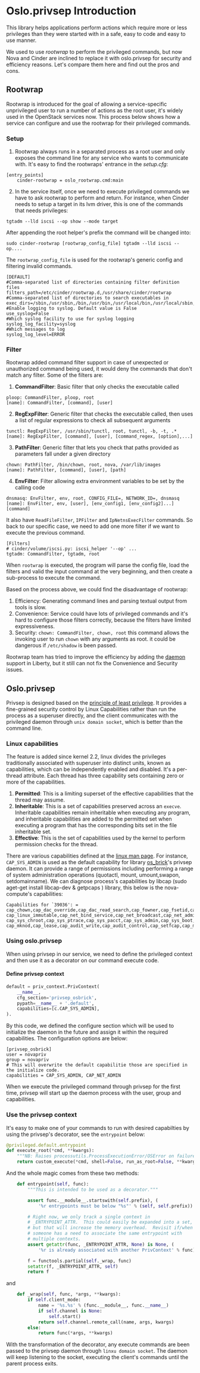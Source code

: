 # Oslo.privsep Introduction

This library helps applications perform actions which require more or less privileges than they were started with in a safe, easy to code and easy to use manner.

We used to use *rootwrap* to perform the privileged commands, but now Nova and Cinder are inclined to replace it with oslo.privsep for security and efficiency reasons. Let's compare them here and find out the pros and cons.

## Rootwrap
Rootwrap is introduced for the goal of allowing a service-specific unprivileged user to run a number of actions as the root user, it's widely used in the OpenStack services now. This process below shows
how a service can configure and use the rootwrap for their privileged
commands.

### Setup

1. Rootwrap always runs in a separated process as a root user and only
exposes the command line for any service who wants to communicate with.
It's easy to find the rootwraps' entrance in the *setup.cfg*:
```
[entry_points]
    cinder-rootwrap = oslo_rootwrap.cmd:main
```

2. In the service itself, once we need to execute privileged commands we have to ask rootwrap to perform and return. For instance, when Cinder
needs to setup a target in its lvm driver, this is one of the commands
that needs privileges:
```
tgtadm --lld iscsi --op show --mode target
```
After appending the root helper's prefix the command will be changed into:
```
sudo cinder-rootwrap [rootwrap_config_file] tgtadm --lld iscsi --op....
```
The ``rootwrap_config_file`` is used for the rootwrap's generic config and filtering invalid commands.
```
[DEFAULT]
#Comma-separated list of directories containing filter definition files
filters_path=/etc/cinder/rootwrap.d,/usr/share/cinder/rootwrap
#Comma-separated list of directories to search executables in
exec_dirs=/sbin,/usr/sbin,/bin,/usr/bin,/usr/local/bin,/usr/local/sbin,/usr/lpp/mmfs/b
#Enable logging to syslog. Default value is False
use_syslog=False
#Which syslog facility to use for syslog logging
syslog_log_facility=syslog
#Which messages to log
syslog_log_level=ERROR
```
### Filter

Rootwrap added command filter support in case of unexpected or unauthorized command being used, it would deny the commands that don't match any filter. Some of the filters are:

1. **CommandFilter**: Basic filter that only checks the executable called
```
ploop: CommandFilter, ploop, root
[name]: CommandFilter, [command], [user]
```
2. **RegExpFilter**: Generic filter that checks the executable called, then uses a list of regular expressions to check all subsequent arguments
```
tunctl: RegExpFilter, /usr/sbin/tunctl, root, tunctl, -b, -t, .*
[name]: RegExpFilter, [command], [user], [command_regex, [option],...]
```

3. **PathFilter**: Generic filter that lets you check that paths provided as parameters fall under a given directory
```
chown: PathFilter, /bin/chown, root, nova, /var/lib/images
[name]: PathFilter, [command], [user], [path]
```

4. **EnvFilter**: Filter allowing extra environment variables to be set by the calling code
```
dnsmasq: EnvFilter, env, root, CONFIG_FILE=, NETWORK_ID=, dnsmasq
[name]: EnvFilter, env, [user], [env_config1, [env_config2]...] [command]
```
It also have ``ReadFileFilter``, ``IPFilter`` and ``IpNetnsExecFilter`` commands.
So back to our specific case, we need to add one more filter if we
want to execute the previous command.
````
[Filters]
# cinder/volume/iscsi.py: iscsi_helper '--op' ...
tgtadm: CommandFilter, tgtadm, root
````
When ``rootwrap`` is executed, the program will parse the config file, load the filters and valid the input command at the very beginning, and then create a sub-process to execute the command.

Based on the process above, we could find the disadvantage of rootwrap:

1. Efficiency: Generating command lines and parsing textual output from tools is slow.
2. Convenience: Service could have lots of privileged commands and it's hard to configure those filters correctly, because the filters have limited expressiveness.
3. Security: ``chown: CommandFilter, chown, root`` this command allows
the invoking user to run ``chown`` with any arguments as root. it could be dangerous if ``/etc/shadow`` is been passed.

Rootwrap team has tried to improve the efficiency by adding the
[daemon](https://specs.openstack.org/openstack/oslo-specs/specs/liberty/privsep.html) support in Liberty, but it still can not fix the Convenience and Security issues.

## Oslo.privsep

Privsep is designed based on the [principle of least privilege](https://en.wikipedia.org/wiki/Principle_of_least_privilege). It provides a fine-grained security control by Linux Capabilities rather than run the process as a superuser directly, and the client communicates with the privileged daemon through ``unix domain socket``, which is better than the command line.

### Linux capabilities

The feature is added since kernel 2.2, linux divides the privileges traditionally associated with superuser into distinct units, known as capabilities, which can be independently enabled and disabled.  It's a per-thread attribute. 
Each thread has three capability sets containing zero or more of the capabilities.
1. **Permitted**: This is a limiting superset of the effective capabilities that the thread may assume.
2. **Inheritable**: This is a set of capabilities preserved across an ``execve``. Inheritable capabilities remain inheritable when executing any program, and inheritable capabilities are added to the permitted set when executing a program that has the corresponding bits set in the file inheritable set.
3. **Effective**: This is the set of capabilities used by the kernel to perform permission checks for the thread.

There are various capabilities defined at the [linux man page](http://man7.org/linux/man-pages/man7/capabilities.7.html). For instance, ``CAP_SYS_ADMIN`` is used as the default capability for library [os_brick](https://github.com/openstack/os-brick)'s privsep daemon. It can provide a range of permissions including performing a range of system administration operations (quotactl, mount, umount,swapon, setdomainname).
We can diagnose process's capabilities by libcap (sudo aget-get install libcap-dev & getpcaps <PID>) library, this below is the nova-compute's capabilities:
```
Capabilities for `39036': = cap_chown,cap_dac_override,cap_dac_read_search,cap_fowner,cap_fsetid,cap_kill,cap_setgid,cap_setuid,cap_setpcap,
cap_linux_immutable,cap_net_bind_service,cap_net_broadcast,cap_net_admin,cap_net_raw,cap_ipc_lock,cap_ipc_owner,cap_sys_module,cap_sys_rawio,
cap_sys_chroot,cap_sys_ptrace,cap_sys_pacct,cap_sys_admin,cap_sys_boot,cap_sys_nice,cap_sys_resource,cap_sys_time,cap_sys_tty_config,
cap_mknod,cap_lease,cap_audit_write,cap_audit_control,cap_setfcap,cap_mac_override,cap_mac_admin,cap_syslog,cap_wake_alarm,cap_block_suspend,37+ep
```

### Using oslo.privsep

When using privsep in our service, we need to define the privileged context and then use it as a decorator on our command execute code.

#### Define privsep context
```python 
default = priv_context.PrivContext(
    __name__,
    cfg_section='privsep_osbrick',
    pypath=__name__ + '.default',
    capabilities=[c.CAP_SYS_ADMIN],
).
```
By this code, we defined the configure section which will be used to initialize the daemon in the future and assign it within the required capabilities.  The configuration options are below:
```
[privsep_osbrick]
user = novapriv
group = novapriv
# This will overwrite the default capabilitie those are specified in the initialize code.
capabilities = CAP_SYS_ADMIN, CAP_NET_ADMIN 
```
When we execute the privileged command through privsep for the first time, privsep will start up the daemon process with the user, group and
capabilities.

### Use the privsep context
It's easy to make one of your commands to run with desired capabilties by using the privsep's decorator, see the ``entrypoint`` below:
```python
@privileged.default.entrypoint
def execute_root(*cmd, **kwargs):
    """NB: Raises processutils.ProcessExecutionError/OSError on failure."""
    return custom_execute(*cmd, shell=False, run_as_root=False, **kwargs)
```
And the whole magic comes from these two methods:
```python
    def entrypoint(self, func):
        """This is intended to be used as a decorator."""

        assert func.__module__.startswith(self.prefix), (
            '%r entrypoints must be below "%s"' % (self, self.prefix))

        # Right now, we only track a single context in
        # _ENTRYPOINT_ATTR.  This could easily be expanded into a set,
        # but that will increase the memory overhead.  Revisit if/when
        # someone has a need to associate the same entrypoint with
        # multiple contexts.
        assert getattr(func, _ENTRYPOINT_ATTR, None) is None, (
            '%r is already associated with another PrivContext' % func)

        f = functools.partial(self._wrap, func)
        setattr(f, _ENTRYPOINT_ATTR, self)
        return f
```
and
```python
    def _wrap(self, func, *args, **kwargs):
        if self.client_mode:
            name = '%s.%s' % (func.__module__, func.__name__)
            if self.channel is None:
                self.start()
            return self.channel.remote_call(name, args, kwargs)
        else:
            return func(*args, **kwargs)
```
With the transformation of the decorator, any execute commands are been passed to the privsep daemon through ``linxu domain socket``. The daemon
will keep listening to the socket, executing the client's commands until the parent process exits.
